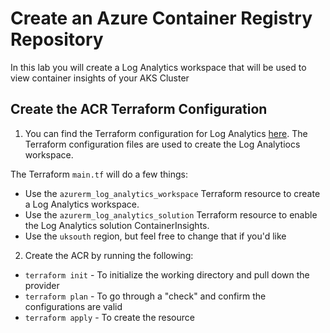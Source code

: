 # Create an Azure Container Registry Repository

In this lab you will create a Log Analytics workspace that will be used to view container insights of your AKS Cluster

## Create the ACR Terraform Configuration

1. You can find the Terraform configuration for Log Analytics [here](https://github.com/thomast1906/DevOps-The-Hard-Way-Azure/tree/main/Terraform-Azure-Services-Creation/Log-Analytics). The Terraform configuration files are used to create the Log Analytiocs workspace. 

The Terraform `main.tf` will do a few things:
- Use the `azurerm_log_analytics_workspace` Terraform resource to create a Log Analytics workspace. 
- Use the `azurerm_log_analytics_solution` Terraform resource to enable the Log Analytics solution ContainerInsights. 
- Use the `uksouth` region, but feel free to change that if you'd like

2. Create the ACR by running the following:
- `terraform init` - To initialize the working directory and pull down the provider
- `terraform plan` - To go through a "check" and confirm the configurations are valid
- `terraform apply` - To create the resource
